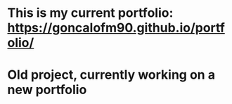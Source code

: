 # This is my current portfolio:  https://goncalofm90.github.io/portfolio/
# Old project, currently working on a new portfolio
